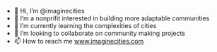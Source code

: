 - 👋 Hi, I’m @imaginecities
- 👀 I’m a nonprifit interested in building more adaptable communities
- 🌱 I’m currently learning the complexities of cities
- 💞️ I’m looking to collaborate on community making projects
- 📫 How to reach me www.imaginecities.com

<!---
imaginecities/imaginecities is a ✨ special ✨ repository because its `README.md` (this file) appears on your GitHub profile.
You can click the Preview link to take a look at your changes.
--->
